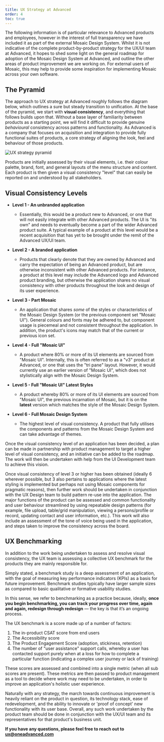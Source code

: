 ```yaml
---
title: UX Strategy at Advanced
order: 4
toc: true
---
```

The following information is of particular relevance to Advanced products and employees, however in the interest of full transparency we have included it as part of the external Mosaic Design System. Whilst it is not indicative of the complete product-by-product strategy for the UX/UI team at Advanced, it hopes to shed some light on the general roadmap for adoption of the Mosaic Design System at Advanced, and outline the other areas of product improvement we are working on. For external users of Mosaic, this may help to provide some inspiration for implementing Mosaic across your own software.

## The Pyramid

The approach to UX strategy at Advanced roughly follows the diagram below, which outlines a sure but steady transition to unification. At the base of the pyramid, we start with **visual consistency**, and everything that follows builds upon that. Without a base layer of familiarity between products as a starting point, we will find it difficult to provide genuine *behavioural* consistency across patterns and functionality. As Advanced is a company that focuses on acquisition and integration to provide fully functional suites of products, a core strategy of aligning the look, feel and behaviour of those products. 

![UX strategy pyramid](/assets/img/pyramid.png "Pyramid of UX Culture")

Products are initially assessed by their visual elements, i.e. their colour palette, brand, font, and general layouts of the menu structure and content. Each product is then given a visual consistency "level" that can easily be reported on and understood by all stakeholders.

## Visual Consistency Levels

* **Level 1 - An unbranded application**

  * Essentially, this would be a product new to Advanced, or one that will not easily integrate with other Advanced products. The UI is "its own" and needs to eventually become a part of the wider Advanced product suite. A typical example of a product at this level would be a recent acquisition that has yet to be brought under the remit of the Advanced UX/UI team.

* **Level 2 - A branded application**

  * Products that clearly denote that they are owned by Advanced and carry the expectation of being an Advanced product, but are otherwise inconsistent with other Advanced products. For instance, a product at this level may include the Advanced logo and Advanced product branding, but otherwise the application shares no visual consistency with other products throughout the look and design of its user experience.

* **Level 3 - Part Mosaic**

  * An application that shares *some* of the styles or characteristics of the Mosaic Design System (or the previous component set "Mosaic UI"). General colours and fonts may be adhered to, but component usage is piecemeal and not consistent throughout the application. In addition, the product's icons may match that of the current or previous icon set.

* **Level 4 - Full "Mosaic UI"**

  * A product where 80% or more of its UI elements are sourced from "Mosaic UI". Internally, this is often referred to as a "v3" product at Advanced, or one that uses the "tri pane" layout. However, it would currently use an earlier version of "Mosaic UI", which does not stylistically align with the Mosaic Design System.

* **Level 5 - Full "Mosaic UI" Latest Styles**

  * A product whereby 80% or more of its UI elements are sourced from "Mosaic UI", the previous incarnation of Mosaic, but it is on the **latest** version which matches the style of the Mosaic Design System. 

* **Level 6 - Full Mosaic Design System**

  * The highest level of visual consistency. A product that fully utilises the components and patterns from the Mosaic Design System and can take advantage of themes.

Once the visual consistency level of an application has been decided, a plan can be made in partnership with product management to target a higher level of visual consistency, and an initiative can be added to the roadmap. The work will then be undertaken with help from the UI Development team to achieve this vision. 

Once visual consistency of level 3 or higher has been obtained (ideally 6 wherever possible, but 3 also pertains to applications where the latest styling is implemented but perhaps not using Mosaic components for pragmatic reasons), then further work should be undertaken in conjunction with the UX Design team to build pattern re-use into the application. The major functions of the product can be assessed and common functionality and user behaviour streamlined by using repeatable design patterns (for example, file upload, table/grid manipulation, viewing a persons/profile or record,  updating contact and user information, etc.). This work will also include an assessment of the tone of voice being used in the application, and steps taken to improve the consistency across the board. 

## UX Benchmarking

In addition to the work being undertaken to assess and resolve visual consistency, the UX team is assessing a collective UX benchmark for the products they are mainly responsible for. 

Simply stated, a benchmark study is a deep assessment of an application, with the goal of measuring key performance indicators (KPIs) as a basis for future improvement. Benchmark studies typically have larger sample sizes as compared to basic qualitative or formative usability studies.

In this sense, we refer to benchmarking as a practice because, ideally, **once you begin benchmarking, you can track your progress over time, again and again, redesign through redesign** — the key is that it’s an ongoing process. 

The UX benchmark is a score made up of a number of factors:

1. The in-product CSAT score from end users
2. The Accessibility score 
3. The Product Engagement Score (adoption, stickiness, retention)
4. The number of "user assistance" support calls, whereby a user has contacted support purely when at a loss for how to complete a particular function (indicating a complex user journey or lack of training)

These scores are assessed and combined into a single metric (when all sub scores are present). These metrics are then passed to product management as a tool to decide where work may need to be undertaken, in order to improve an application's holistic user experience. 

Naturally with any strategy, the march towards continuous improvement is heavily reliant on the product in question, its technology stack, ease of redevelopment, and the ability to innovate or 'proof of concept' new functionality with its user base. Overall, any such work undertaken by the product team should be done in conjunction with the UX/UI team and its representatives for that product's business unit. 

**If you have any questions, please feel free to reach out to ux@oneadvanced.com**